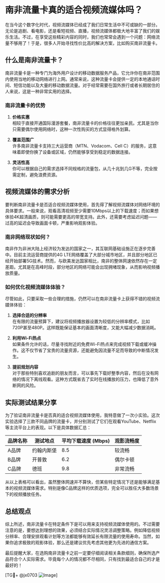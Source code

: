 # 南非流量卡真的适合视频流媒体吗？

在当今这个数字化时代，视频流媒体已经成了我们日常生活中不可或缺的一部分。无论是追剧、看电影，还是看短视频、直播，视频流媒体都极大地丰富了我们的娱乐生活。不过，在享受这些精彩内容的同时，我们也常常会遇到一个问题：网络流量不够用了！于是，很多人开始寻找性价比高的解决方案，比如购买南非流量卡。

## 什么是南非流量卡？

南非流量卡是一种专门为海外用户设计的移动数据服务产品，它允许你在南非范围内使用当地的移动网络进行上网。通常来说，这种流量卡会提供一定的本地通话时间、短信功能以及大量的移动数据流量。对于经常需要在国外旅行或者长期居住的人来说，这是一种非常实用的选择。

### 南非流量卡的优势

1. **价格实惠**  
   相较于直接开通国际漫游套餐，南非流量卡的价格往往更加亲民。尤其是当你只需要偶尔使用网络时，这种一次性购买的方式显得格外划算。

2. **覆盖范围广**  
   许多南非流量卡支持三大运营商（MTN、Vodacom、Cell C）的服务，这意味着即使你换了设备或区域，仍然能够享受到稳定的数据连接。

3. **灵活性高**  
   你可以根据自己的需求选择不同规格的流量包，从几十兆到几G不等，完全按需定制，避免浪费资源。

## 视频流媒体的需求分析

要判断南非流量卡是否适合视频流媒体使用，首先得了解视频流媒体对网络环境的具体要求。一般来说，观看高清视频至少需要10Mbps以上的下载速度；而如果想体验4K超清画质，则可能需要更高的带宽支持。此外，还需要考虑延迟问题——过高的延迟会导致画面卡顿，严重影响观影体验。

### 南非网络现状如何？

南非作为非洲大陆上经济较为发达的国家之一，其互联网基础设施正在逐步完善中。目前主流运营商提供的4G LTE网络覆盖了大部分城市地区，并且部分地区已经开始部署5G技术。然而，与欧美发达国家相比，南非的整体网速依然存在一定差距。尤其是在高峰时段，部分地区的网络可能会出现拥堵现象，从而影响视频播放质量。

### 如何优化视频流媒体体验？

尽管如此，只要采取一些合理的措施，仍然可以在南非流量卡上获得不错的视频流媒体体验：

1. **选择合适的分辨率**  
   在有限的流量预算下，建议将视频播放器设置为较低的分辨率模式，比如720P甚至480P。这样既能保证基本的画面清晰度，又能大幅减少数据消耗。

2. **利用Wi-Fi热点**  
   如果条件允许的话，尽量寻找附近的免费Wi-Fi热点来完成视频下载或缓冲操作。这不仅节省了宝贵的流量资源，还能避免因流量不足而导致的中断情况发生。

3. **提前规划内容**  
   对于那些特别喜欢追剧的朋友而言，可以事先下载好整季内容，然后在没有网络的情况下离线观看。这种方式既省去了实时在线播放的压力，也降低了意外断网的风险。

## 实际测试结果分享

为了验证南非流量卡是否真的适合视频流媒体使用，我特意做了一次小实验。这次实验选择了三款不同品牌的流量卡，并分别测试了它们在观看YouTube、Netflix等主流平台上的表现。以下是具体数据汇总：

| 品牌名称 | 测试地点   | 平均下载速度 (Mbps) | 观影流畅度 |
|----------|------------|----------------------|------------|
| A品牌    | 约翰内斯堡 | 8.5                  | 较流畅     |
| B品牌    | 开普敦     | 6.2                  | 偶尔卡顿   |
| C品牌    | 德班       | 9.8                  | 非常流畅   |

从以上表格可以看出，虽然整体网速并不算快，但某些特定情况下还是能够满足基本的视频流媒体需求。特别是像C品牌这样的优质选项，完全可以胜任大多数场景下的视频播放任务。

## 总结观点

综上所述，南非流量卡在特定条件下是可以用来支持视频流媒体使用的。不过需要注意的是，要想达到理想的效果，必须结合实际情况灵活调整策略。例如降低视频分辨率、合理安排观看计划等方法都能够有效延长有限流量的使用寿命。当然，如果你追求极致的观影体验，那么还是建议优先考虑其他更为先进的通信方案。

最后提醒大家，在选购南非流量卡之前一定要仔细阅读相关条款细则，确保所选产品符合个人实际需求。毕竟每个人的情况都不尽相同，只有找到最适合自己的才是最好的！

[TG💪+ @jx0703 ![Image](https://github.com/user-attachments/assets/dbca1d08-cadb-493c-b0ec-ad6f7a83f270)]